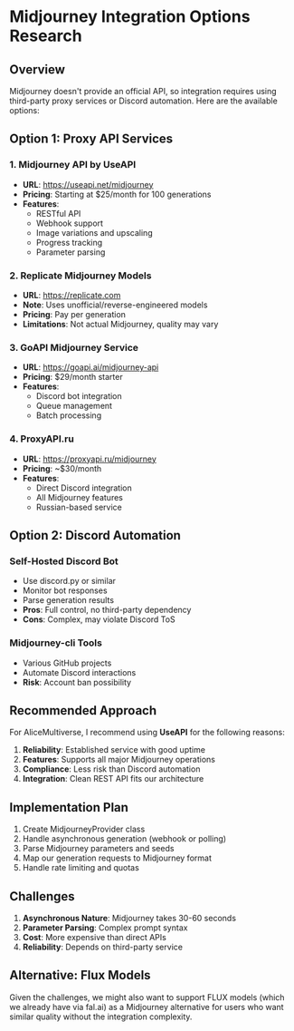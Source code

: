 # Midjourney Integration Options Research

## Overview

Midjourney doesn't provide an official API, so integration requires using third-party proxy services or Discord automation. Here are the available options:

## Option 1: Proxy API Services

### 1. Midjourney API by UseAPI
- **URL**: https://useapi.net/midjourney
- **Pricing**: Starting at $25/month for 100 generations
- **Features**:
  - RESTful API
  - Webhook support
  - Image variations and upscaling
  - Progress tracking
  - Parameter parsing

### 2. Replicate Midjourney Models
- **URL**: https://replicate.com
- **Note**: Uses unofficial/reverse-engineered models
- **Pricing**: Pay per generation
- **Limitations**: Not actual Midjourney, quality may vary

### 3. GoAPI Midjourney Service  
- **URL**: https://goapi.ai/midjourney-api
- **Pricing**: $29/month starter
- **Features**:
  - Discord bot integration
  - Queue management
  - Batch processing

### 4. ProxyAPI.ru
- **URL**: https://proxyapi.ru/midjourney
- **Pricing**: ~$30/month
- **Features**:
  - Direct Discord integration
  - All Midjourney features
  - Russian-based service

## Option 2: Discord Automation

### Self-Hosted Discord Bot
- Use discord.py or similar
- Monitor bot responses
- Parse generation results
- **Pros**: Full control, no third-party dependency
- **Cons**: Complex, may violate Discord ToS

### Midjourney-cli Tools
- Various GitHub projects
- Automate Discord interactions
- **Risk**: Account ban possibility

## Recommended Approach

For AliceMultiverse, I recommend using **UseAPI** for the following reasons:

1. **Reliability**: Established service with good uptime
2. **Features**: Supports all major Midjourney operations
3. **Compliance**: Less risk than Discord automation
4. **Integration**: Clean REST API fits our architecture

## Implementation Plan

1. Create MidjourneyProvider class
2. Handle asynchronous generation (webhook or polling)
3. Parse Midjourney parameters and seeds
4. Map our generation requests to Midjourney format
5. Handle rate limiting and quotas

## Challenges

1. **Asynchronous Nature**: Midjourney takes 30-60 seconds
2. **Parameter Parsing**: Complex prompt syntax
3. **Cost**: More expensive than direct APIs
4. **Reliability**: Depends on third-party service

## Alternative: Flux Models

Given the challenges, we might also want to support FLUX models (which we already have via fal.ai) as a Midjourney alternative for users who want similar quality without the integration complexity.